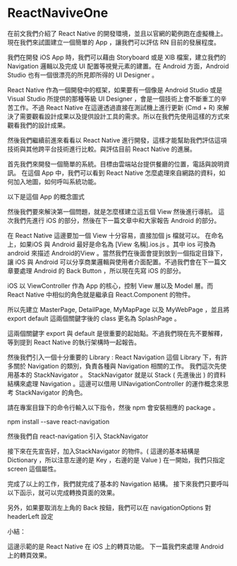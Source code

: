 # ReactNaviveOne

在前文我們介紹了 React Native 的開發環境，並且以官網的範例跑在虛擬機上。
現在我們來試圖建立一個簡單的 App ，讓我們可以評估 RN 目前的發展程度。

我們在開發 iOS App 時，我們可以藉由 Storyboard 或是 XIB 檔案，建立我們的 Navigation 邏輯以及完成 UI 配置等視覺元素的建置。在 Android 方面，Android Studio 也有一個很漂亮的所見即所得的 UI Designer 。

React Native 作為一個開發中的框架，如果要有一個像是 Android Studio 或是 Visual Studio 所提供的那種等級 UI Designer ，會是一個技術上會不斷重工的辛苦工作。不過 React Native 在這邊透過直接在測試機上進行更新 (Cmd + R) 來解決了需要觀看設計成果以及提供設計工具的需求。所以在我們先使用這樣的方式來觀看我們的設計成果。

然後我們繼續前進來看看以 React Native 進行開發，這樣才能幫助我們評估這項技術與其他跨平台技術進行比較。與評估目前 React Native 的進展。

首先我們來開發一個簡單的系統。目標由雲端站台提供餐廳的位置，電話與說明資訊。
在這個 App 中，我們可以看到 React Native 怎麼處理來自網路的資料，如何加入地圖，如何呼叫系統功能。

以下是這個 App 的概念圖式





然後我們要來解決第一個問題，就是怎麼樣建立這五個 View
然後進行導航。
這次我們先進行 iOS 的部分，然後在下一篇文章中和大家報告 Android 的部分。

在 React Native 這邊要加一個 View 十分容易，直接加個 js 檔就可以。
在命名上，如果iOS 與 Android 最好是命名為 [View 名稱].ios.js 。其中 ios 可換為 android 來描述 Android的View 。當然我們在後面會提到放到一個指定目錄下，讓 iOS 與 Android 可以分享商業邏輯與使用者介面配置。不過我們會在下一篇文章要處理 Android 的 Back Button ，所以現在先寫 iOS 的部分。

iOS 以 ViewController 作為 App 的核心，控制 View 層以及 Model 層。而 React Native 中相似的角色就是繼承自 React.Component 的物件。

所以先建立 MasterPage, DetailPage, MyMapPage 以及 MyWebPage ，並且將 export default 這兩個關鍵字後的 class 更名為 SplashPage 。




這兩個關鍵字 export 與 default 是很重要的起始點。不過我們現在先不要解釋，等到提到 React Native 的執行架構時一起報告。

然後我們引入一個十分重要的 Library : React Navigation
這個 Library 下，有許多關於 Navigation 的類別，負責各種與 Navigation 相關的工作。
我們這次先使用基本的 StackNavigator 。
StackNavigator 就是以 Stack ( 先進後出 ) 的資料結構來處理 Navigation 。這邊可以借用 UINavigationController 的運作概念來思考 StackNavigator 的角色。

請在專案目錄下的命令行輸入以下指令，然後 npm 會安裝相應的 package 。

npm install --save react-navigation

然後我們自 react-navigation 引入 StackNavigator





接下來在先宣告好，加入StackNavigator 的物件。( 這邊的基本結構是 Dictionary ，所以注意左邊的是 Key ，右邊的是 Value ) 在一開始，我們只指定 screen 這個屬性。




完成了以上的工作，我們就完成了基本的 Navigation 結構。
接下來我們只要呼叫以下函示，就可以完成轉換頁面的效果。




另外，如果要取消左上角的 Back 按鈕，我們可以在 navigationOptions 對 headerLeft 設定





小結：

這邊示範的是 React Native 在 iOS 上的轉頁功能。
下一篇我們來處理 Android 上的轉頁效果。

